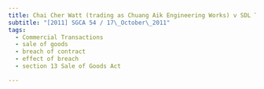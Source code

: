 ```yaml
---
title: Chai Cher Watt (trading as Chuang Aik Engineering Works) v SDL Technologies Pte Ltd and 
subtitle: "[2011] SGCA 54 / 17\_October\_2011"
tags:
  - Commercial Transactions
  - sale of goods
  - breach of contract
  - effect of breach
  - section 13 Sale of Goods Act

---
```


